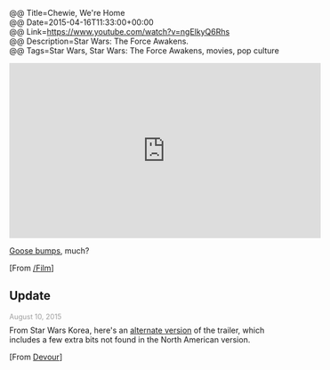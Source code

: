 @@ Title=Chewie, We're Home  
@@ Date=2015-04-16T11:33:00+00:00  
@@ Link=https://www.youtube.com/watch?v=ngElkyQ6Rhs  
@@ Description=Star Wars: The Force Awakens.  
@@ Tags=Star Wars, Star Wars: The Force Awakens, movies, pop culture 

<iframe width="560" height="315" src="https://www.youtube.com/embed/ngElkyQ6Rhs" frameborder="0" allowfullscreen></iframe>

[Goose bumps][wikipedia], much? 

[From [/Film][slashfilm]]

<div class="update">

## Update
<p style="font-size:0.9em; color:#9e9e9e;margin:0.5em auto -0.5em auto">August 10, 2015</p>

From Star Wars Korea, here's an [alternate version][alt] of the trailer, which includes a few extra bits not found in the North American version.

[From [Devour][dev]]

</div>

[alt]: https://www.youtube.com/watch?v=M-VTdsCKLgg
[dev]: http://devour.com/video/star-wars-the-force-awakens-korean-trailer/
[slashfilm]: http://www.slashfilm.com/the-force-awakens-trailer/
[wikipedia]: https://en.wikipedia.org/wiki/Goose_bumps